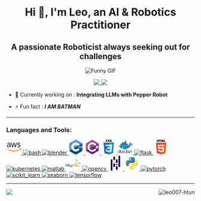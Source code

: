 <h1 align="center">Hi 👋, I'm Leo, an AI & Robotics Practitioner</h1>
<h2 align="center">A passionate Roboticist always seeking out for challenges</h3>

<p align="center">
  <img src="https://media.giphy.com/media/zOvBKUUEERdNm/giphy.gif" alt="Funny GIF"> 
  </p>
<p align="center">
<a href="https://www.linkedin.com/in/sithu-ye-htun-1630b11a9/">
    <img src="https://img.shields.io/badge/-Linkedin-blue?style=flat-square&logo=linkedin">
</a>
  
<a href="mailto:sithu.y.htun@gmail.com">
    <img src="https://img.shields.io/badge/-Email-red?style=flat-square&logo=gmail&logoColor=white">
</a>
</p>

<!--a href="https://github.com/leo007-htun">
    <img src="https://github-stats-alpha.vercel.app/api?username=leo007-htun&cc=22272e&tc=37BCF6&ic=fff&bc=0000">
</a-->


<!--p align="center"> <img src="https://github-stats-alpha.vercel.app/api?username=leo007-htun&cc=000&tc=fff&ic=fff&bc=000" alt="leo007-htun" /></p-->
- 🔭 Currently working on : **Integrating LLMs with Pepper Robot**

- ⚡ Fun fact             : ***I AM BATMAN***
---------------------------------------------

<h3 align="left">Languages and Tools:</h3>
<p align="left"> <a href="https://aws.amazon.com" target="_blank" rel="noreferrer"> <img src="https://raw.githubusercontent.com/devicons/devicon/master/icons/amazonwebservices/amazonwebservices-original-wordmark.svg" alt="aws" width="40" height="40"/> </a> <a href="https://www.gnu.org/software/bash/" target="_blank" rel="noreferrer"> <img src="https://www.vectorlogo.zone/logos/gnu_bash/gnu_bash-icon.svg" alt="bash" width="40" height="40"/> </a> <a href="https://www.blender.org/" target="_blank" rel="noreferrer"> <img src="https://download.blender.org/branding/community/blender_community_badge_white.svg" alt="blender" width="40" height="40"/> </a> <a href="https://www.w3schools.com/cpp/" target="_blank" rel="noreferrer"> <img src="https://raw.githubusercontent.com/devicons/devicon/master/icons/cplusplus/cplusplus-original.svg" alt="cplusplus" width="40" height="40"/> </a> <a href="https://www.w3schools.com/cs/" target="_blank" rel="noreferrer"> <img src="https://raw.githubusercontent.com/devicons/devicon/master/icons/csharp/csharp-original.svg" alt="csharp" width="40" height="40"/> </a> <a href="https://www.w3schools.com/css/" target="_blank" rel="noreferrer"> <img src="https://raw.githubusercontent.com/devicons/devicon/master/icons/css3/css3-original-wordmark.svg" alt="css3" width="40" height="40"/> </a> <a href="https://www.docker.com/" target="_blank" rel="noreferrer"> <img src="https://raw.githubusercontent.com/devicons/devicon/master/icons/docker/docker-original-wordmark.svg" alt="docker" width="40" height="40"/> </a> <a href="https://flask.palletsprojects.com/" target="_blank" rel="noreferrer"> <img src="https://www.vectorlogo.zone/logos/pocoo_flask/pocoo_flask-icon.svg" alt="flask" width="40" height="40"/> </a> <a href="https://www.w3.org/html/" target="_blank" rel="noreferrer"> <img src="https://raw.githubusercontent.com/devicons/devicon/master/icons/html5/html5-original-wordmark.svg" alt="html5" width="40" height="40"/> </a> <a href="https://kubernetes.io" target="_blank" rel="noreferrer"> <img src="https://www.vectorlogo.zone/logos/kubernetes/kubernetes-icon.svg" alt="kubernetes" width="40" height="40"/> </a> <a href="https://www.mathworks.com/" target="_blank" rel="noreferrer"> <img src="https://upload.wikimedia.org/wikipedia/commons/2/21/Matlab_Logo.png" alt="matlab" width="40" height="40"/> </a> <a href="https://www.mysql.com/" target="_blank" rel="noreferrer"> <img src="https://raw.githubusercontent.com/devicons/devicon/master/icons/mysql/mysql-original-wordmark.svg" alt="mysql" width="40" height="40"/> </a> <a href="https://opencv.org/" target="_blank" rel="noreferrer"> <img src="https://www.vectorlogo.zone/logos/opencv/opencv-icon.svg" alt="opencv" width="40" height="40"/> </a> <a href="https://pandas.pydata.org/" target="_blank" rel="noreferrer"> <img src="https://raw.githubusercontent.com/devicons/devicon/2ae2a900d2f041da66e950e4d48052658d850630/icons/pandas/pandas-original.svg" alt="pandas" width="40" height="40"/> </a> <a href="https://www.python.org" target="_blank" rel="noreferrer"> <img src="https://raw.githubusercontent.com/devicons/devicon/master/icons/python/python-original.svg" alt="python" width="40" height="40"/> </a> <a href="https://pytorch.org/" target="_blank" rel="noreferrer"> <img src="https://www.vectorlogo.zone/logos/pytorch/pytorch-icon.svg" alt="pytorch" width="40" height="40"/> </a> <a href="https://scikit-learn.org/" target="_blank" rel="noreferrer"> <img src="https://upload.wikimedia.org/wikipedia/commons/0/05/Scikit_learn_logo_small.svg" alt="scikit_learn" width="40" height="40"/> </a> <a href="https://seaborn.pydata.org/" target="_blank" rel="noreferrer"> <img src="https://seaborn.pydata.org/_images/logo-mark-lightbg.svg" alt="seaborn" width="40" height="40"/> </a> <a href="https://www.tensorflow.org" target="_blank" rel="noreferrer"> <img src="https://www.vectorlogo.zone/logos/tensorflow/tensorflow-icon.svg" alt="tensorflow" width="40" height="40"/> </a> </p>

---------------------------------------------

<p align="left"><img align="left" src="https://github-readme-stats.vercel.app/api/top-langs?username=leo007-htun&langs_count=10&layout=compact&theme=dark")/></p>

<!--p align="center">&nbsp;<img align="center" src="https://github-readme-stats.vercel.app/api?username=leo007-htun&show_icons=true&locale=en" alt="leo007-htun" /></p-->
<p align="right"><img align="right" src="https://github-readme-streak-stats.herokuapp.com/?user=leo007-htun&cc=22272e&tc=37BCF6&ic=fff&bc=0000" alt="leo007-htun" /></p>





